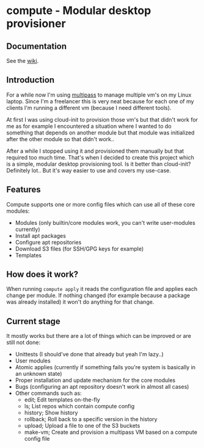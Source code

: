# compute - Modular desktop provisioner

## Documentation
See the [wiki](https://github.com/dmeijboom/compute/wiki).

## Introduction
For a while now I'm using [multipass](https://github.com/canonical/multipass) to manage multiple vm's on my Linux laptop.
Since I'm a freelancer this is very neat because for each one of my clients I'm running a different vm (because I need different tools).

At first I was using cloud-init to provision those vm's but that didn't work for me as for example I encountered a situation where I wanted to do something that depends on another module but that module was initialized after the other module so that didn't work..

After a while I stopped using it and provisioned them manually but that required too much time.
That's when I decided to create this project which is a simple, modular desktop provisioning tool.
Is it better than cloud-init? Definitely lot.. But it's way easier to use and covers my use-case.

## Features
Compute supports one or more config files which can use all of these core modules:

- Modules (only builtin/core modules work, you can't write user-modules currently)
- Install apt packages
- Configure apt repositories
- Download S3 files (for SSH/GPG keys for example)
- Templates

## How does it work?
When running `compute apply` it reads the configuration file and applies each change per module.
If nothing changed (for example because a package was already installed) it won't do anything for that change.

## Current stage
It mostly works but there are a lot of things which can be improved or are still not done:

- Unittests (I should've done that already but yeah I'm lazy..)
- User modules
- Atomic applies (currently if something fails you're system is basically in an unknown state)
- Proper installation and update mechanism for the core modules
- Bugs (configuring an apt repository doesn't work in almost all cases)
- Other commands such as:
    - edit; Edit templates on-the-fly
    - ls; List repos which contain compute config
    - history; Show history
    - rollback; Roll back to a specific version in the history
    - upload; Upload a file to one of the S3 buckets
    - make-vm; Create and provision a multipass VM based on a compute config file

